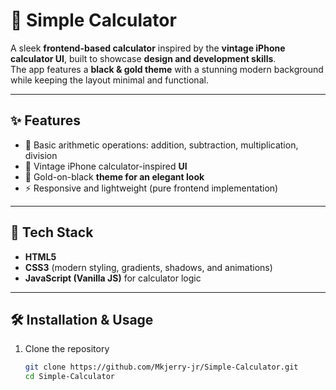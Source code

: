 # 📱 Simple Calculator  

A sleek **frontend-based calculator** inspired by the **vintage iPhone calculator UI**, built to showcase **design and development skills**.  
The app features a **black & gold theme** with a stunning modern background while keeping the layout minimal and functional.  



---

## ✨ Features  
- 🧮 Basic arithmetic operations: addition, subtraction, multiplication, division  
- 🎨 Vintage iPhone calculator-inspired **UI**  
- 🖤 Gold-on-black **theme for an elegant look**  
- ⚡ Responsive and lightweight (pure frontend implementation)  

---

## 🚀 Tech Stack  
- **HTML5**  
- **CSS3** (modern styling, gradients, shadows, and animations)  
- **JavaScript (Vanilla JS)** for calculator logic  

---


## 🛠️ Installation & Usage  
1. Clone the repository  
   ```bash
   git clone https://github.com/Mkjerry-jr/Simple-Calculator.git
   cd Simple-Calculator


